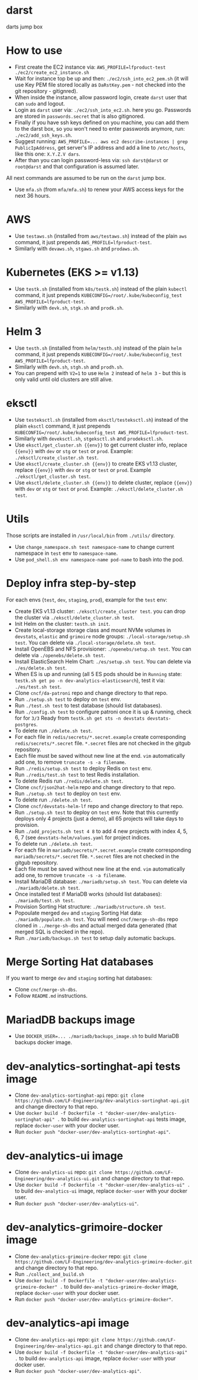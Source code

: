 # darst
darts jump box


# How to use

- First create the EC2 instance via: `AWS_PROFILE=lfproduct-test ./ec2/create_ec2_instance.sh`
- Wait for instance top be up and then: `./ec2/ssh_into_ec2_pem.sh` (it will use Key PEM file stored locally as `DaRstKey.pem` - not checked into the git repository - gitignred).
- When inside the instance, allow password login, create `darst` user that can `sudo` and logout.
- Login as `darst` user via: `./ec2/ssh_into_ec2.sh`. here you go. Passwords are stored in `passwords.secret` that is also gitignored.
- Finally if you have ssh keys defined on you machine, you can add them to the darst box, so you won't need to enter passwords anymore, run: `./ec2/add_ssh_keys.sh`.
- Suggest running: `AWS_PROFILE=... aws ec2 describe-instances | grep PublicIpAddress`, get server's IP address and add a line to `/etc/hosts`, like this one: `X.Y.Z.V dars`.
- After than you can login password-less via: `ssh darst@darst` or `root@darst` and that configuration is assumed later.


All next commands are assumed to be run on the `darst` jump box.

- Use `mfa.sh` (from `mfa/mfa.sh`) to renew your AWS access keys for the next 36 hours.


# AWS

- Use `testaws.sh` (installed from `aws/testaws.sh`) instead of the plain `aws` command, it just prepends `AWS_PROFILE=lfproduct-test`.
- Similarly with `devaws.sh`, `stgaws.sh` and `prodaws.sh`.


# Kubernetes (EKS >= v1.13)

- Use `testk.sh` (installed from `k8s/testk.sh`) instead of the plain `kubectl` command, it just prepends `KUBECONFIG=/root/.kube/kubeconfig_test AWS_PROFILE=lfproduct-test`.
- Similarly with `devk.sh`, `stgk.sh` and `prodk.sh`.


# Helm 3

- Use `testh.sh` (installed from `helm/testh.sh`) instead of the plain `helm` command, it just prepends `KUBECONFIG=/root/.kube/kubeconfig_test AWS_PROFILE=lfproduct-test`.
- Similarly with `devh.sh`, `stgh.sh` and `prodh.sh`.
- You can prepend with `V2=1` to use `Helm 2` instead of `helm 3` - but this is only valid until old clusters are still alive.


# eksctl


- Use `testeksctl.sh` (installed from `eksctl/testeksctl.sh`) instead of the plain `eksctl` command, it just prepends `KUBECONFIG=/root/.kube/kubeconfig_test AWS_PROFILE=lfproduct-test`.
- Similarly with `deveksctl.sh`, `stgeksctl.sh` and `prodeksctl.sh`.
- Use `eksctl/get_cluster.sh {{env}}` to get current cluster info, replace `{{env}}` with `dev` or `stg` or `test` or `prod`. Example: `./eksctl/create_cluster.sh test`.
- Use `eksctl/create_cluster.sh {{env}}` to create EKS v1.13 cluster, replace `{{env}}` with `dev` or `stg` or `test` or `prod`. Example `./eksctl/get_cluster.sh test`.
- Use `eksctl/delete_cluster.sh {{env}}` to delete cluster, replace `{{env}}` with `dev` or `stg` or `test` or `prod`. Example: `./eksctl/delete_cluster.sh test`.


# Utils

Those scripts are installed in `/usr/local/bin` from `./utils/` directory.

- Use `change_namespace.sh test namespace-name` to change current namespace in `test` env to `namespace-name`.
- Use `pod_shell.sh env namespace-name pod-name` to bash into the pod.


# Deploy infra step-by-step

For each envs (`test`, `dev`, `staging`, `prod`), example for the `test` env:

- Create EKS v1.13 cluster: `./eksctl/create_cluster test`. you can drop the cluster via `./eksctl/delete_cluster.sh test`.
- Init Helm on the cluster: `testh.sh init`.
- Create local-storage storage class and mount NVMe volumes in `devstats`, `elastic` and `grimoire` node groups: `./local-storage/setup.sh test`. You can delete via `./local-storage/delete.sh test`.
- Install OpenEBS and NFS provisioner: `./openebs/setup.sh test`. You can delete via `./openebs/delete.sh test`.
- Install ElasticSearch Helm Chart: `./es/setup.sh test`. You can delete via `./es/delete.sh test`.
- When ES is up and running (all 5 ES pods should be in `Running` state: `testk.sh get po -n dev-analytics-elasticsearch`), test it via: `./es/test.sh test`.
- Clone `cncf/da-patroni` repo and change directory to that repo.
- Run `./setup.sh test` to deploy on `test` env.
- Run `./test.sh test` to test database (should list databases).
- Run `./config.sh test` to configure patroni once it is up & running, check for for `3/3` Ready from `testk.sh get sts -n devstats devstats-postgres`.
- To delete run `./delete.sh test`.
- For each file in `redis/secrets/*.secret.example` create corresponding `redis/secrets/*.secret` file. `*.secret` files are not checked in the gitgub repository.
- Each file must be saved without new line at the end. `vim` automatically add one, to remove `truncate -s -a filename`.
- Run `./redis/setup.sh test` to deploy Redis on `test` env.
- Run `./redis/test.sh test` to test Redis installation.
- To delete Redis run `./redis/delete.sh test`.
- Clone `cncf/json2hat-helm` repo and change directory to that repo.
- Run `./setup.sh test` to deploy on `test` env.
- To delete run `./delete.sh test`.
- Clone `cncf/devstats-helm-lf` repo and change directory to that repo.
- Run `./setup.sh test` to deploy on `test` env. Note that this currently deploys only 4 projects (just a demo), all 65 projects will take days to provision.
- Run `./add_projects.sh test 4 8` to add 4 new projects with index 4, 5, 6, 7 (see `devstats-helm/values.yaml` for project indices.
- To delete run `./delete.sh test`.
- For each file in `mariadb/secrets/*.secret.example` create corresponding `mariadb/secrets/*.secret` file. `*.secret` files are not checked in the gitgub repository.
- Each file must be saved without new line at the end. `vim` automatically add one, to remove `truncate -s -a filename`.
- Install MariaDB database: `./mariadb/setup.sh test`. You can delete via `./mariadb/delete.sh test`.
- Once installed test if MariaDB works (should list databases): `./mariadb/test.sh test`.
- Provision Sorting Hat structure: `./mariadb/structure.sh test`.
- Popoulate merged `dev` and `staging` Sorting Hat data: `./mariadb/populate.sh test`. You will need `cncf/merge-sh-dbs` repo cloned in `../merge-sh-dbs` and actual merged data generated (that merged SQL is checked in the repo).
- Run `./mariadb/backups.sh test` to setup daily automatic backups.


# Merge Sorting Hat databases

If you want to merge `dev` and `staging` sorting hat databases:

- Clone `cncf/merge-sh-dbs`.
- Follow `README.md` instructions.


# MariadDB backups image

- Use `DOCKER_USER=... ./mariadb/backups_image.sh` to build MariaDB backups docker image.


# dev-analytics-sortinghat-api tests image

- Clone `dev-analytics-sortinghat-api` repo: `git clone https://github.com/LF-Engineering/dev-analytics-sortinghat-api.git` and change directory to that repo.
- Use `docker build -f Dockerfile -t "docker-user/dev-analytics-sortinghat-api" .` to build `dev-analytics-sortinghat-api` tests image, replace `docker-user` with your docker user.
- Run `docker push "docker-user/dev-analytics-sortinghat-api"`.


# dev-analytics-ui image

- Clone `dev-analytics-ui` repo: `git clone https://github.com/LF-Engineering/dev-analytics-ui.git` and change directory to that repo.
- Use `docker build -f Dockerfile -t "docker-user/dev-analytics-ui" .` to build `dev-analytics-ui` image, replace `docker-user` with your docker user.
- Run `docker push "docker-user/dev-analytics-ui"`.


# dev-analytics-grimoire-docker image

- Clone `dev-analytics-grimoire-docker` repo: `git clone https://github.com/LF-Engineering/dev-analytics-grimoire-docker.git` and change directory to that repo.
- Run `./collect_and_build.sh`
- Use `docker build -f Dockerfile -t "docker-user/dev-analytics-grimoire-docker" .` to build `dev-analytics-grimoire-docker` image, replace `docker-user` with your docker user.
- Run `docker push "docker-user/dev-analytics-grimoire-docker"`.


# dev-analytics-api image

- Clone `dev-analytics-api` repo: `git clone https://github.com/LF-Engineering/dev-analytics-api.git` and change directory to that repo.
- Use `docker build -f Dockerfile -t "docker-user/dev-analytics-api" .` to build `dev-analytics-api` image, replace `docker-user` with your docker user.
- Run `docker push "docker-user/dev-analytics-api"`.
